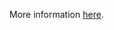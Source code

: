 More information [here](https://docs.prismacloud.io/en/enterprise-edition/policy-reference/azure-policies/azure-general-policies/bc-azr-general-2).
